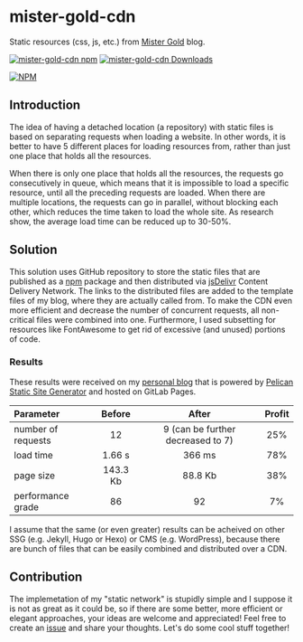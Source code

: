 # mister-gold-cdn

Static resources (css, js, etc.) from [Mister Gold](https://mister-gold.pro) blog.

[![mister-gold-cdn npm](https://img.shields.io/npm/v/mister-gold-cdn.svg?style=flat-square)](https://www.npmjs.com/package/mister-gold-cdn) [![mister-gold-cdn Downloads](https://img.shields.io/npm/dm/mister-gold-cdn.svg?style=flat-square)](https://www.npmjs.com/package/mister-gold-cdn)

[![NPM](https://nodei.co/npm/mister-gold-cdn.png?downloads=true&downloadRank=true&stars=true)](https://nodei.co/npm/mister-gold-cdn/)

## Introduction

The idea of having a detached location (a repository) with static files is based on separating requests when loading a website. In other words, it is better to have 5 different places for loading resources from, rather than just one place that holds all the resources.

When there is only one place that holds all the resources, the requests go consecutively in queue, which means that it is impossible to load a specific resource, until all the preceding requests are loaded. When there are multiple locations, the requests can go in parallel, without blocking each other, which reduces the time taken to load the whole site. As research show, the average load time can be reduced up to 30-50%.

## Solution

This solution uses GitHub repository to store the static files that are published as a [npm](https://github.com/npm/npm) package and then distributed via [jsDelivr](https://www.jsdelivr.com/) Content Delivery Network. The links to the distributed files are added to the template files of my blog, where they are actually called from. To make the CDN even more efficient and decrease the number of concurrent requests, all non-critical files were combined into one. Furthermore, I used subsetting for resources like FontAwesome to get rid of excessive (and unused) portions of code.

### Results

These results were received on my [personal blog](https://mister-gold.pro) that is powered by [Pelican Static Site Generator](https://blog.getpelican.com/) and hosted on GitLab Pages.

Parameter          |  Before   | After                             | Profit
:------------------|:---------:|:---------------------------------:|:-----:|
number of requests | 12        | 9 (can be further decreased to 7) | 25%   |
load time          | 1.66 s    | 366 ms                            | 78%   |
page size          | 143.3 Kb  | 88.8 Kb                           | 38%   |
performance grade  | 86        | 92                                | 7%    |

I assume that the same (or even greater) results can be acheived on other SSG (e.g. Jekyll, Hugo or Hexo) or CMS (e.g. WordPress), because there are bunch of files that can be easily combined and distributed over a CDN.

## Contribution

The implemetation of my "static network" is stupidly simple and I suppose it is not as great as it could be, so if there are some better, more efficient or elegant approaches, your ideas are welcome and appreciated! Feel free to create an [issue](https://github.com/bandantonio/mister-gold-cdn/issues) and share your thoughts. Let's do some cool stuff together!
